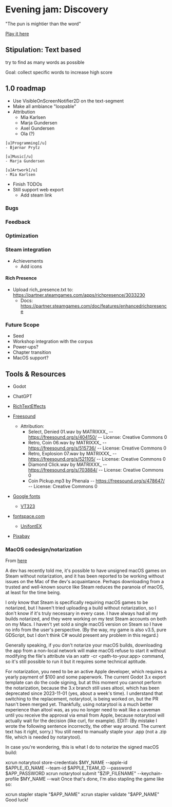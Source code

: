 # Evening jam: Discovery

"The pun is mightier than the word"

[Play it here](https://thewarlock.itch.io/discovery)

## Stipulation: Text based

try to find as many words as possible

Goal: collect specific words to increase high score

## 1.0 roadmap

- Use VisibleOnScreenNotifier2D on the text-segment
- Make all ambiance "loopable"
- Attribution
  - Mia Karlsen
  - Marja Gundersen
  - Axel Gundersen
  - Ola (?)

```text
[u]Programming[/u]
- Bjørnar Prytz

[u]Music[/u]
- Marja Gundersen

[u]Artwork[/u]
- Mia Karlsen
```

- Finish TODOs
- Still support web export
  - Add steam link

### Bugs

### Feedback

### Optimization

### Steam integration

- Achievements
  - Add icons

#### Rich Presence

- Upload rich_presence.txt to: https://partner.steamgames.com/apps/richpresence/3033230
  - Docs: https://partner.steamgames.com/doc/features/enhancedrichpresence

### Future Scope

- Seed
- Workshop integration with the corpus
- Power-ups?
- Chapter transition
- MacOS support?

## Tools & Resources

- Godot
- ChatGPT
- [RichTextEffects](https://github.com/teebarjunk/godot-text_effects)
- [Freesound](https://freesound.org/)
  - Attribution:
    - Select, Denied 01.wav by MATRIXXX_ -- https://freesound.org/s/404150/ -- License: Creative Commons 0
    - Retro, Coin 06.wav by MATRIXXX_ -- https://freesound.org/s/515736/ -- License: Creative Commons 0
    - Retro, Explosion 07.wav by MATRIXXX_ -- https://freesound.org/s/521105/ -- License: Creative Commons 0
    - Diamond Click.wav by MATRIXXX_ -- https://freesound.org/s/703884/ -- License: Creative Commons 0
    - Coin Pickup.mp3 by Phenala -- https://freesound.org/s/478647/ -- License: Creative Commons 0
    
- [Google fonts](https://fonts.google.com/)
  - [VT323](https://fonts.google.com/specimen/VT323)
- [fontspace.com](https://www.fontspace.com/)
  - [UnifontEX](https://www.fontspace.com/unifontex-font-f26370)
- [Pixabay](https://pixabay.com/)

### MacOS codesign/notarization

From [here](https://www.reddit.com/r/godot/comments/17ql1mv/publishing_on_steam_for_macos/)

A dev has recently told me, it's possible to have unsigned macOS games on Steam without notarization, and it has been reported to be working without issues on the Mac of the dev's acquaintance. Perhaps downloading from a trusted and well-known source like Steam reduces the paranoia of macOS, at least for the time being.

I only know that Steam is specifically requiring macOS games to be notarized, but I haven't tried uploading a build without notarization, so I don't know if it's truly necessary in every case. I have always had all my builds notarized, and they were working on my test Steam accounts on both on my Macs. I haven't yet sold a single macOS version on Steam so I have no info from the user's perspective. (By the way, my game is also v3.5, pure GDScript, but I don't think C# would present any problem in this regard.)

Generally speaking, if you don't notarize your macOS builds, downloading the app from a non-local network will make macOS refuse to start it without modifying the file's attribute via an xattr -cr <path-to-your.app> command, so it's still possible to run it but it requires some technical aptitude.

For notarization, you need to be an active Apple developer, which requires a yearly payment of $100 and some paperwork. The current Godot 3.x export template can do the code signing, but at this moment you cannot perform the notarization, because the 3.x branch still uses altool, which has been deprecated since 2023-11-01 (yes, about a week's time). I understand that switching to the replacement, notarytool, is being worked on, but the PR hasn't been merged yet. Thankfully, using notarytool is a much better experience than altool was, as you no longer need to wait like a caveman until you receive the approval via email from Apple, because notarytool will actually wait for the decision (like curl, for example). EDIT: (By mistake I wrote the following sentence incorrectly, the other way around. The current text has it right, sorry.) You still need to manually staple your .app (not a .zip file, which is needed by notarytool).

In case you're wondering, this is what I do to notarize the signed macOS build:

xcrun notarytool store-credentials $MY_NAME --apple-id $APPLE_ID_NAME --team-id $APPLE_TEAM_ID --password $APP_PASSWORD
xcrun notarytool submit "$ZIP_FILENAME" --keychain-profile $MY_NAME --wait
Once that's done, I'm also stapling the game like so:

xcrun stapler staple "$APP_NAME"
xcrun stapler validate "$APP_NAME"
Good luck!